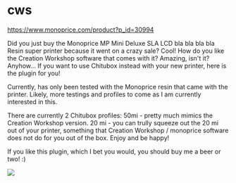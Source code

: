# cws
https://www.monoprice.com/product?p_id=30994

Did you just buy the Monoprice MP Mini Deluxe SLA LCD bla bla bla bla Resin super printer because it went on a crazy sale?  Cool!  How do you like the Creation Workshop software that comes with it?  Amazing, isn't it?  Anyhow... If you want to use Chitubox instead with your new printer, here is the plugin for you!

Currently, has only been tested with the Monoprice resin that came with the printer.  Likely, more testings and profiles to come as I am currently interested in this.

There are currently 2 Chitubox profiles: 50mi - pretty much mimics the Creation Workshop version.  20 mi - you can trully squeeze out the 20 mi out of your printer, something that Creation Workshop / monoprice software does not do for you out of the box.  Enjoy and be happy!

If you like this plugin, which I bet you would, you should buy me a beer or two! :)

[![](https://www.paypalobjects.com/en_US/i/btn/btn_donateCC_LG.gif)](https://www.paypal.com/cgi-bin/webscr?cmd=_s-xclick&hosted_button_id=9A9J6XBHK64EJ)
